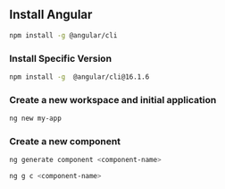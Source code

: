 ## Install Angular

```sh
npm install -g @angular/cli
```

### Install Specific Version

```sh
npm install -g  @angular/cli@16.1.6
```

### Create a new workspace and initial application

```sh
ng new my-app
```

### Create a new component

```sh
ng generate component <component-name>
```

```sh
ng g c <component-name>
```
